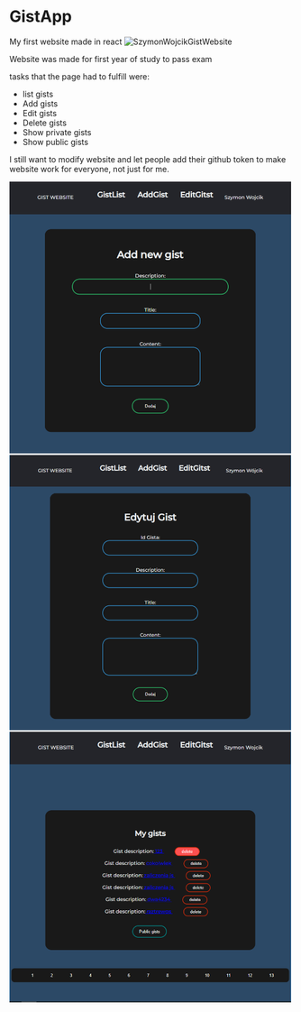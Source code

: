 # GistApp
 My first website made in react <img alt="SzymonWojcikGistWebsite" width="26px" src="https://camo.githubusercontent.com/48d099290b4cb2d7937bcd96e8497cf1845b54a810a6432c70cf944b60b40c77/68747470733a2f2f7261776769742e636f6d2f676f72616e67616a69632f72656163742d69636f6e732f6d61737465722f72656163742d69636f6e732e737667" />

 

 Website was made for first year of study to pass exam
 
tasks that the page had to fulfill were:
 - list gists
 - Add gists
 - Edit gists
 - Delete gists
 - Show private gists
 - Show public gists

 I still want to modify website and let people add their github token to make website work for everyone, not just for me.
 
 <img alt="Edit gist webpage screen" width="500px" src="/GistAppAddNewGist.png" /> <img alt="Add gist webpage screen" width="500px" src="/GistAppEditGist.png" />
 <img alt="List gist webpage screen" width="500px" src="/GistAppMyGists.png" />
